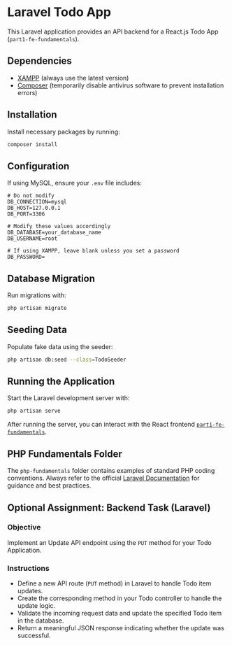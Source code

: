 # Laravel Todo App

This Laravel application provides an API backend for a React.js Todo App (`part1-fe-fundamentals`).

## Dependencies

- [XAMPP](https://www.apachefriends.org/) (always use the latest version)
- [Composer](https://getcomposer.org/) (temporarily disable antivirus software to prevent installation errors)

## Installation

Install necessary packages by running:

```bash
composer install
```

## Configuration

If using MySQL, ensure your `.env` file includes:

```env
# Do not modify
DB_CONNECTION=mysql
DB_HOST=127.0.0.1
DB_PORT=3306

# Modify these values accordingly
DB_DATABASE=your_database_name
DB_USERNAME=root

# If using XAMPP, leave blank unless you set a password
DB_PASSWORD=
```

## Database Migration

Run migrations with:

```bash
php artisan migrate
```

## Seeding Data

Populate fake data using the seeder:

```bash
php artisan db:seed --class=TodoSeeder
```

## Running the Application

Start the Laravel development server with:

```bash
php artisan serve
```

After running the server, you can interact with the React frontend [`part1-fe-fundamentals`](https://github.com/raymundenso784/part1-fe-fundamentals).

## PHP Fundamentals Folder

The `php-fundamentals` folder contains examples of standard PHP coding conventions. Always refer to the official [Laravel Documentation](https://laravel.com/docs) for guidance and best practices.

## Optional Assignment: Backend Task (Laravel)

### Objective
Implement an Update API endpoint using the `PUT` method for your Todo Application.

### Instructions
- Define a new API route (`PUT` method) in Laravel to handle Todo item updates.
- Create the corresponding method in your Todo controller to handle the update logic.
- Validate the incoming request data and update the specified Todo item in the database.
- Return a meaningful JSON response indicating whether the update was successful.
